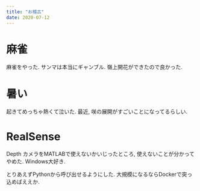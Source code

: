 ```yaml
---
title: "お稽古"
date: 2020-07-12
---
```


# 麻雀
麻雀をやった. サンマは本当にギャンブル. 嶺上開花ができたので良かった.

# 暑い
起きてめっちゃ熱くて泣いた. 最近, 咲の展開がすごいことになってるらしい.

# RealSense
Depth カメラをMATLABで使えないかいじったところ, 使えないことが分かってやめた. Windows大好き. 

とりあえずPythonから呼び出せるようにした. 大規模になるならDockerで突っ込めばええか.